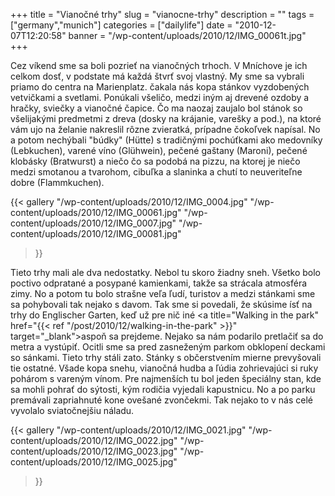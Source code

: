 +++
title = "Vianočné trhy"
slug = "vianocne-trhy"
description = ""
tags = ["germany","munich"]
categories = ["dailylife"]
date = "2010-12-07T12:20:58"
banner = "/wp-content/uploads/2010/12/IMG_00061t.jpg"
+++

Cez víkend sme sa boli pozrieť na vianočných trhoch. V Mníchove je ich celkom dosť, v podstate má
každá štvrť svoj vlastný. My sme sa vybrali priamo do centra na Marienplatz. čakala nás kopa
stánkov vyzdobených vetvičkami a svetlami. Ponúkali všeličo, medzi iným aj drevené ozdoby a hračky,
sviečky a vianočné čapice. Čo ma naozaj zaujalo bol stánok so všelijakými predmetmi z dreva (dosky
na krájanie, varešky a pod.), na ktoré vám ujo na želanie nakreslil rôzne zvieratká, prípadne
čokoľvek napísal. No a potom nechýbali "búdky" (Hütte) s tradičnými pochúťkami ako medovníky
(Lebkuchen), varené víno (Glühwein), pečené gaštany (Maroni), pečené klobásky (Bratwurst) a niečo
čo sa podobá na pizzu, na ktorej je niečo medzi smotanou a tvarohom, cibuľka a slaninka a chutí to
neuveriteľne dobre (Flammkuchen).

{{< gallery
    "/wp-content/uploads/2010/12/IMG_0004.jpg"
    "/wp-content/uploads/2010/12/IMG_00061.jpg"
    "/wp-content/uploads/2010/12/IMG_0007.jpg"
    "/wp-content/uploads/2010/12/IMG_00081.jpg"
>}}

Tieto trhy mali ale dva nedostatky. Nebol tu skoro žiadny sneh. Všetko  bolo poctivo odpratané a
posypané kamienkami, takže sa strácala  atmosféra zimy. No a potom tu bolo strašne veľa ľudí,
turistov a medzi  stánkami sme sa pohybovali tak nejako s davom. Tak sme si povedali, že  skúsime
ísť na trhy do Englischer Garten, keď už pre nič iné <a title="Walking in the park"
href="{{< ref "/post/2010/12/walking-in-the-park" >}}" target="_blank">aspoň sa 
prejdeme</a>. Nejako sa nám podarilo pretlačiť sa do metra a vystúpiť.  Ocitli sme sa pred
zasneženým parkom obklopení deckami so sánkami. Tieto  trhy stáli zato. Stánky s občerstvením
mierne prevyšovali tie ostatné.  Všade kopa snehu, vianočná hudba a ľúdia zohrievajúci si ruky
pohárom s  vareným vínom. Pre najmenších tu bol jeden špeciálny stan, kde sa mohli  pohrať do
sýtosti, kým rodičia vyjedali kapustnicu. No a po parku  premávali zapriahnuté kone ovešané
zvončekmi. Tak nejako to v nás celé  vyvolalo sviatočnejšiu náladu.

{{< gallery
    "/wp-content/uploads/2010/12/IMG_0021.jpg"
    "/wp-content/uploads/2010/12/IMG_0022.jpg"
    "/wp-content/uploads/2010/12/IMG_0023.jpg"
    "/wp-content/uploads/2010/12/IMG_0025.jpg"
>}}
